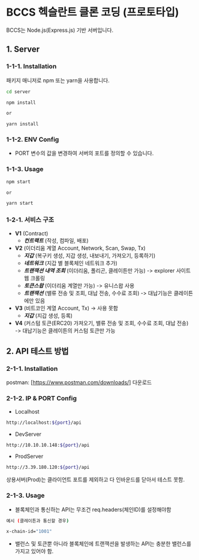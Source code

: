 # BCCS 헥슬란트 클론 코딩 (프로토타입)

BCCS는 Node.js(Express.js) 기반 서버입니다.

## 1. Server

### 1-1-1. Installation

패키지 매니저로 npm 또는 yarn을 사용합니다.

```bash
cd server

npm install

or

yarn install
```

### 1-1-2. ENV Config

- PORT 변수의 값을 변경하여 서버의 포트를 정의할 수 있습니다.

### 1-1-3. Usage

```bash
npm start

or

yarn start
```

### 1-2-1. 서비스 구조

- **V1** (Contract)
  - **_컨트랙트_** (작성, 컴파일, 배포)
- **V2** (이더리움 계열 Account, Network, Scan, Swap, Tx)
  - **_지갑_** (복구키 생성, 지갑 생성, 내보내기, 가져오기, 등록하기)
  - **_네트워크_** (지갑 별 블록체인 네트워크 추가)
  - **_트랜잭션 내역 조회_** (이더리움, 폴리곤, 클레이튼만 가능) -> explorer 사이트 웹 크롤링
  - **_토큰스왑_** (이더리움 계열만 가능) -> 유니스왑 사용
  - **_트랜잭션_** (밸류 전송 및 조회, 대납 전송, 수수료 조회) -> 대납기능은 클레이튼에만 있음
- **V3** (비트코인 계열 Account, Tx) -> 사용 못함
  - **_지갑_** (지갑 생성, 등록)
- **V4** (커스텀 토큰(ERC20) 가져오기, 밸류 전송 및 조회, 수수료 조회, 대납 전송)  
   -> 대납기능은 클레이튼의 커스텀 토큰만 가능

## 2. API 테스트 방법

### 2-1-1. Installation

postman: [https://www.postman.com/downloads/] 다운로드

### 2-1-2. IP & PORT Config

- Localhost

```bash
http://localhost:${port}/api
```

- DevServer

```bash
http://10.10.10.148:${port}/api
```

- ProdServer

```bash
http://3.39.180.120:${port}/api
```

상용서버(Prod)는 클라이언트 포트를 제외하고 다 인바운드를 닫아서 테스트 못함.

### 2-1-3. Usage

- 블록체인과 통신하는 API는 무조건 req.headers(체인ID)를 설정해야함

```bash
예시 (클레이튼과 통신할 경우)

x-chain-id="1001"
```

- 밸런스 및 토큰뿐 아니라 블록체인에 트랜잭션을 발생하는 API는 충분한 밸런스를 가지고 있어야 함.
